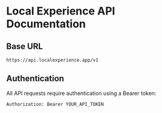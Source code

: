 # Local Experience API Documentation

## Base URL

`https://api.localexperience.app/v1`

## Authentication

All API requests require authentication using a Bearer token:

```http
Authorization: Bearer YOUR_API_TOKEN
```